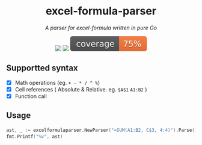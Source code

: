 <h1 align="center">excel-formula-parser</h1>
<p align="center"><i>A parser for excel-formula written in pure Go</i></p>
<p align="center">
  <img src="https://goreportcard.com/badge/github.com/link-duan/excel-formula-parser"/>
  <img src="https://github.com/link-duan/excel-formula-parser/actions/workflows/go.yml/badge.svg"/>
  <img src="https://raw.githubusercontent.com/link-duan/excel-formula-parser/badges/.badges/main/coverage.svg"/>
</p>

## Supportted syntax
- [x] Math operations (eg. `+ - * / ^ %`)
- [x] Cell references ( Absolute & Relative. eg. `$A$1` `A1:B2` )
- [x] Function call

## Usage
```go
ast, _ := excelformulaparser.NewParser("=SUM(A1:B2, C$3, 4:4)").Parse()
fmt.Printf("%v", ast)
```
